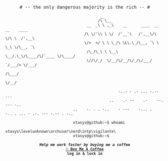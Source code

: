 <p align="center">
<samp>
  # -- the only dangerous majority is the rich -- # 
</samp>
</p>

                                              __                                      
                                             /\ \__                                   
                                        __  _\ \ ,_\    __      ____  __  __    ____  
                                       /\ \/'\\ \ \/  /'__`\   /',__\/\ \/\ \  /',__\ 
                                       \/>  </ \ \ \_/\ \L\.\_/\__, `\ \ \_\ \/\__, `\
                                        /\_/\_\ \ \__\ \__/.\_\/\____/\/`____ \/\____/
                                        \//\/_/  \/__/\/__/\/_/\/___/  `/___/> \/___/ 
                                                                          /\___/      
                                                                          \/__/       

                                                      -..- - .- ... -.-- ...
                                                  ..    .- --    .-    --. --- -..                                     
                                  ..    -. . . -..    - ---    -... .    -.. . ... - .-. --- -.-- . -..

                                  xtasys@github:~$ whoami 
                                  xtasys\levelunknown\archuser\nerd\intp\vigilante\
                                  xtasys@github:~$ 



<p align="center">
<samp>
  <sup>
    <b>
    <i>Help me work faster by buying me a coffee</i>
    <br>
    <a href="https://buymeacoffee.com/xtasys">🦇 Buy Me A Coffee</a><br>
    log in & lock in 
  </sup>
</samp>
</p>
  
  
  
